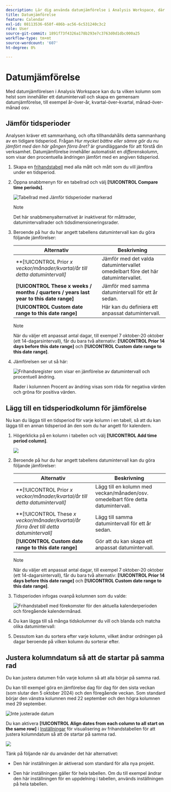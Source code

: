 ```yaml
---
description: Lär dig använda datumjämförelse i Analysis Workspace, där du kan skapa en vanlig datumjämförelse för alla kolumner som innehåller ett datumintervall.
title: Datumjämförelse
feature: Calendar
exl-id: 08113536-658f-486b-ac56-6c531240c3c2
role: User
source-git-commit: 1891f73f4326a178b293e7c3763d0d1dbc000a25
workflow-type: tm+mt
source-wordcount: '607'
ht-degree: 0%

---
```


# Datumjämförelse

Med datumjämförelsen i Analysis Workspace kan du ta vilken kolumn som helst som innehåller ett datumintervall och skapa en gemensam datumjämförelse, till exempel år-över-år, kvartal-över-kvartal, månad-över-månad osv.

## Jämför tidsperioder

Analysen kräver ett sammanhang, och ofta tillhandahålls detta sammanhang av en tidigare tidsperiod. Frågan *Hur mycket bättre eller sämre gör du nu jämfört med den här gången förra året?* är grundläggande för att förstå din verksamhet. Datumjämförelse innehåller automatiskt en *differenskolumn*, som visar den procentuella ändringen jämfört med en angiven tidsperiod.

1. Skapa en [frihandstabell](/help/analysis-workspace/visualizations/freeform-table/freeform-table.md) med alla mått och mått som du vill jämföra under en tidsperiod.
1. Öppna snabbmenyn för en tabellrad och välj **[!UICONTROL Compare time periods]**.

   ![Tabellrad med Jämför tidsperioder markerad](assets/compare-time.png)

   >[!NOTE]
   >
   >Det här snabbmenyalternativet är inaktiverat för måttrader, datumintervallrader och tidsdimensioneringsrader.

1. Beroende på hur du har angett tabellens datumintervall kan du göra följande jämförelser:

   | Alternativ | Beskrivning |
   |---|---|
   | **[!UICONTROL Prior *x *veckor/månader/kvartal/år till detta datumintervall]** | Jämför med det valda datumintervallet omedelbart före det här datumintervallet. |
   | **[!UICONTROL These x weeks / months / quarters / years last year to this date range]** | Jämför med samma datumintervall för ett år sedan. |
   | **[!UICONTROL Custom date range to this date range]** | Här kan du definiera ett anpassat datumintervall. |

   >[!NOTE]
   >
   >När du väljer ett anpassat antal dagar, till exempel 7 oktober-20 oktober (ett 14-dagarsintervall), får du bara två alternativ: **[!UICONTROL Prior 14 days before this date range]** och **[!UICONTROL Custom date range to this date range]**.

1. Jämförelsen ser ut så här:

   ![Frihandsregister som visar en jämförelse av datumintervall och procentuell ändring.](assets/compare-time-result.png)

   Rader i kolumnen Procent av ändring visas som röda för negativa värden och gröna för positiva värden.

## Lägg till en tidsperiodkolumn för jämförelse

Nu kan du lägga till en tidsperiod för varje kolumn i en tabell, så att du kan lägga till en annan tidsperiod än den som du har angett för kalendern.

1. Högerklicka på en kolumn i tabellen och välj **[!UICONTROL Add time period column]**.

   ![](assets/add-time-period-column.png)

1. Beroende på hur du har angett tabellens datumintervall kan du göra följande jämförelser:

   | Alternativ | Beskrivning |
   |---|---|
   | **[!UICONTROL Prior *x *veckor/månader/kvartal/år till detta datumintervall]** | Lägg till en kolumn med veckan/månaden/osv. omedelbart före detta datumintervall. |
   | **[!UICONTROL These *x *veckor/månader/kvartal/år förra året till detta datumintervall]** | Lägg till samma datumintervall för ett år sedan. |
   | **[!UICONTROL Custom date range to this date range]** | Gör att du kan skapa ett anpassat datumintervall. |

   >[!NOTE]
   >
   >När du väljer ett anpassat antal dagar, till exempel 7 oktober-20 oktober (ett 14-dagarsintervall), får du bara två alternativ: **[!UICONTROL Prior 14 days before this date range]** och **[!UICONTROL Custom date range to this date range]**.

1. Tidsperioden infogas ovanpå kolumnen som du valde:

   ![Frihandstabell med förekomster för den aktuella kalenderperioden och föregående kalendermånad.](assets/add-time-period-column2.png)

1. Du kan lägga till så många tidskolumner du vill och blanda och matcha olika datumintervall:

1. Dessutom kan du sortera efter varje kolumn, vilket ändrar ordningen på dagar beroende på vilken kolumn du sorterar efter.

## Justera kolumndatum så att de startar på samma rad

Du kan justera datumen från varje kolumn så att alla börjar på samma rad.

Du kan till exempel göra en jämförelse dag för dag för den sista veckan (som slutar den 5 oktober 2024) och den föregående veckan. Som standard börjar den vänstra kolumnen med 22 september och den högra kolumnen med 29 september.

![Inte justerade datum](assets/not-align-dates.png)

Du kan aktivera **[!UICONTROL Align dates from each column to all start on the same row]** i [Inställningar](/help/analysis-workspace/visualizations/freeform-table/freeform-table.md#settings-1) för visualisering av frihandstabellen för att justera kolumndatum så att de startar på samma rad.

![](assets/align-dates.png)

Tänk på följande när du använder det här alternativet:

* Den här inställningen är aktiverad som standard för alla nya projekt.

* Den här inställningen gäller för hela tabellen. Om du till exempel ändrar den här inställningen för en uppdelning i tabellen, används inställningen på hela tabellen.

